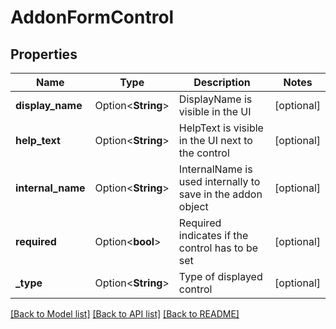 # AddonFormControl

## Properties

Name | Type | Description | Notes
------------ | ------------- | ------------- | -------------
**display_name** | Option<**String**> | DisplayName is visible in the UI | [optional]
**help_text** | Option<**String**> | HelpText is visible in the UI next to the control | [optional]
**internal_name** | Option<**String**> | InternalName is used internally to save in the addon object | [optional]
**required** | Option<**bool**> | Required indicates if the control has to be set | [optional]
**_type** | Option<**String**> | Type of displayed control | [optional]

[[Back to Model list]](../README.md#documentation-for-models) [[Back to API list]](../README.md#documentation-for-api-endpoints) [[Back to README]](../README.md)


